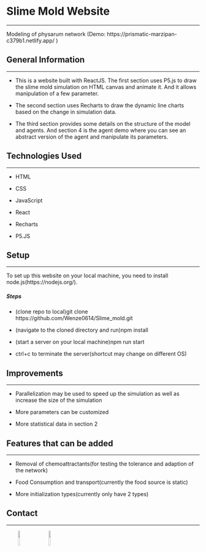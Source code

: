 <h1>Slime Mold Website</h1>
<hr><p>Modeling of physarum network (Demo: https://prismatic-marzipan-c379b1.netlify.app/ )</p><h2>General Information</h2>
<hr><ul>
<li>This is a website built with ReactJS. The first section uses P5.js to draw the slime mold simulation on HTML canvas and animate it. And it allows manipulation of a few parameter.</li>
</ul><ul>
<li>The second section uses Recharts to draw the dynamic line charts based on the change in simulation data.</li>
</ul><ul>
<li>The third section provides some details on the structure of the model and agents. And section 4 is the agent demo where you can see an abstract version of the agent and manipulate its parameters.</li>
</ul><h2>Technologies Used</h2>
<hr><ul>
<li>HTML</li>
</ul><ul>
<li>CSS</li>
</ul><ul>
<li>JavaScript</li>
</ul><ul>
<li>React</li>
</ul><ul>
<li>Recharts</li>
</ul><ul>
<li>P5.JS</li>
</ul><h2>Setup</h2>
<hr><p>To set up this website on your local machine, you need to install node.js(https://nodejs.org/).</p><h5>Steps</h5><ul>
<li>(clone repo to local)git clone https://github.com/Wenze0614/Slime_mold.git</li>
</ul><ul>
<li>(navigate to the cloned directory and run)npm install</li>
</ul><ul>
<li>(start a server on your local machine)npm run start</li>
</ul><ul>
<li>ctrl+c to terminate the server(shortcut may change on different OS)</li>
</ul><h2>Improvements</h2>
<hr><ul>
<li>Parallelization may be used to speed up the simulation as well as increase the size of the simulation</li>
</ul><ul>
<li>More parameters can be customized</li>
</ul><ul>
<li>More statistical data in section 2</li>
</ul><h2>Features that can be added</h2>
<hr><ul>
<li>Removal of chemoattractants(for testing the tolerance and adaption of the network)</li>
</ul><ul>
<li>Food Consumption and transport(currently the food source is static)</li>
</ul><ul>
<li>More initialization types(currently only have 2 types)</li>
</ul><h2>Contact</h2>
<hr><p><span style="margin-right: 30px;"></span><a href="https://www.linkedin.com/in/wenze-zhang-7b5669237/"><img target="_blank" src="https://cdn.jsdelivr.net/gh/devicons/devicon/icons/linkedin/linkedin-original.svg" style="width: 10%;"></a><span style="margin-right: 30px;"></span><a href="https://github.com/Wenze0614/"><img target="_blank" src="https://cdn.jsdelivr.net/gh/devicons/devicon/icons/github/github-original.svg" style="width: 10%;"></a></p>